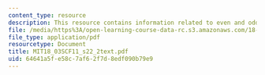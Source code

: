 ```yaml
---
content_type: resource
description: This resource contains information related to even and odd functions.
file: /media/https%3A/open-learning-course-data-rc.s3.amazonaws.com/18-03sc-differential-equations-fall-2011/64641a5fe58c7af62f7d8edf090b79e9_MIT18_03SCF11_s22_2text.pdf
file_type: application/pdf
resourcetype: Document
title: MIT18_03SCF11_s22_2text.pdf
uid: 64641a5f-e58c-7af6-2f7d-8edf090b79e9
---
```

